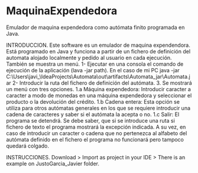 # MaquinaExpendedora
Emulador de maquina expendedora como autómata finito programada en Java.


INTRODUCCION.
Este software es un emulador de maquina expendendora. Está programado en Java y funciona a partir de un fichero de definición del automata alojado localmente y pedido al usuario en cada ejecución.
También se muestra un menú.
1- Ejecutar en una consola el comando de ejecución de la aplicación (lava -jar path). En el caso de mi PC java -jar C:\Users\javi_\IdeaProjects\Automata\out\artifacts\Automata_jar\Automata.jar
2- Introducir la ruta del fichero de definición del autómata.
3. Se mostrará un menú con tres opciones.
	1.a Máquina expendedora: Introducir caracter a caracter a modo de monedas en una máquina expendedora y seleccionar el producto o la devolución del crédito.
	1.b Cadena entera: Esta opción se utiliza para otros autómatas generales en los que se requiere introducir una cadena de caracteres y saber si el autómata la acepta o no.
	1.c Salir: El programa se detendrá.
Se debe saber, que si se introduce una ruta si fichero de texto el programa mostrará la excepción indicada. A su vez, en caso de introducir un caracter o cadena que no pertenezca al alfabeto del autómata definido en el fichero el programa no funcionará pero tampoco quedará colgado.

INSTRUCCIONES.
Download > Import as project in your IDE > There is an example on JustoGarcia_Javier folder.
